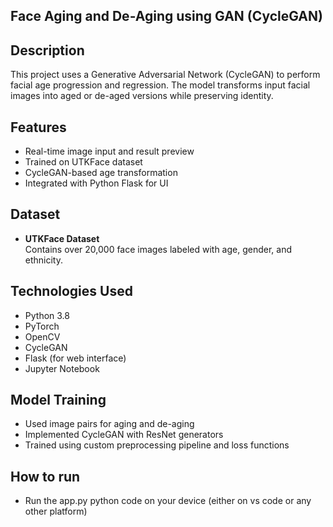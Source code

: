 ## **Face Aging and De-Aging using GAN (CycleGAN)**

## Description

This project uses a Generative Adversarial Network (CycleGAN) to perform facial age progression and regression. The model transforms input facial images
into aged or de-aged versions while preserving identity.

## Features

- Real-time image input and result preview
- Trained on UTKFace dataset
- CycleGAN-based age transformation
- Integrated with Python Flask for UI

## Dataset

- **UTKFace Dataset**  
  Contains over 20,000 face images labeled with age, gender, and ethnicity.

## Technologies Used

- Python 3.8  
- PyTorch  
- OpenCV  
- CycleGAN  
- Flask (for web interface)  
- Jupyter Notebook

## Model Training

- Used image pairs for aging and de-aging
- Implemented CycleGAN with ResNet generators
- Trained using custom preprocessing pipeline and loss functions

## How to run
  - Run the app.py  python code on your device (either on vs code or any other platform)
